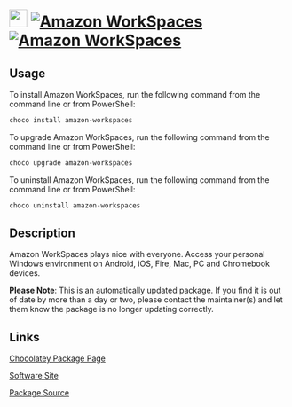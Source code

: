 # <img src="https://rawcdn.githack.com/virtualex-itv/chocolatey-packages/7d89ac1ff4fbd6f9dc60afe9dfe95ae0f209144c/icons/amazon-workspaces.png" width="32" height="32"/> [![Amazon WorkSpaces](https://img.shields.io/chocolatey/v/amazon-workspaces.svg?label=Amazon+WorkSpaces)](https://community.chocolatey.org/packages/amazon-workspaces) [![Amazon WorkSpaces](https://img.shields.io/chocolatey/dt/amazon-workspaces.svg)](https://community.chocolatey.org/packages/amazon-workspaces)

## Usage

To install Amazon WorkSpaces, run the following command from the command line or from PowerShell:

```powershell
choco install amazon-workspaces
```

To upgrade Amazon WorkSpaces, run the following command from the command line or from PowerShell:

```powershell
choco upgrade amazon-workspaces
```

To uninstall Amazon WorkSpaces, run the following command from the command line or from PowerShell:

```powershell
choco uninstall amazon-workspaces
```

## Description

Amazon WorkSpaces plays nice with everyone. Access your personal Windows environment on Android, iOS, Fire, Mac, PC and Chromebook devices.

**Please Note**: This is an automatically updated package. If you find it is
out of date by more than a day or two, please contact the maintainer(s) and
let them know the package is no longer updating correctly.

## Links

[Chocolatey Package Page](https://community.chocolatey.org/packages/amazon-workspaces)

[Software Site](https://clients.amazonworkspaces.com/)

[Package Source](https://github.com/virtualex-itv/chocolatey-packages/tree/master/automatic/amazon-workspaces)
